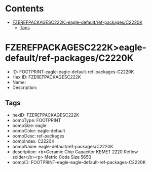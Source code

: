



Contents
========

* [FZEREFPACKAGESC222K>eagle-default/ref-packages/C2220K](#fzerefpackagesc222keagle-defaultref-packagesc2220k)
	* [Tags](#tags)

# FZEREFPACKAGESC222K>eagle-default/ref-packages/C2220K

- ID: FOOTPRINT-eagle-eagle-default-ref-packages-C2220K
- Hex ID: FZEREFPACKAGESC222K
- Name: 
- Description: 

## Tags

- hexID: FZEREFPACKAGESC222K
- oompType: FOOTPRINT
- oompSize: eagle
- oompColor: eagle-default
- oompDesc: ref-packages
- oompIndex: C2220K
- oompName: eagle-default/ref-packages/C2220K
- description: &lt;b&gt;Ceramic Chip Capacitor KEMET 2220 Reflow solder&lt;/b&gt;&lt;p&gt;&#xD;
Metric Code Size 5650
- oompID: FOOTPRINT-eagle-eagle-default-ref-packages-C2220K
